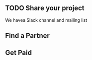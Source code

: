 ## TODO Share your project 

We havea Slack channel and mailing list


## Find a Partner

## Get Paid